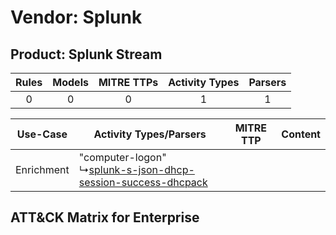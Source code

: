 Vendor: Splunk
==============
Product: Splunk Stream
----------------------
| Rules | Models | MITRE TTPs | Activity Types | Parsers |
|:-----:|:------:|:----------:|:--------------:|:-------:|
|   0   |   0    |     0      |       1        |    1    |

|  Use-Case  | Activity Types/Parsers    | MITRE TTP | Content    |
|:----------:| ---- | --------- | ---- |
| Enrichment |  "computer-logon"<br> ↳[splunk-s-json-dhcp-session-success-dhcpack](Ps/pC_splunksjsondhcpsessionsuccessdhcpack.md)<br> |    | [](RM/r_m_splunk_splunk_stream_Enrichment.md) |

ATT&CK Matrix for Enterprise
----------------------------
